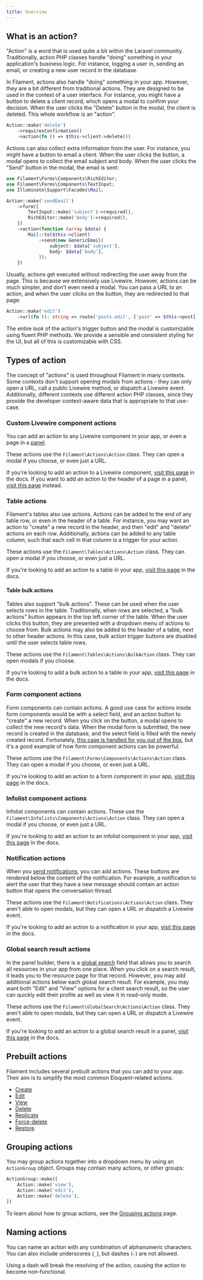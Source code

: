 ```yaml
---
title: Overview
---
```


## What is an action?

"Action" is a word that is used quite a bit within the Laravel community. Traditionally, action PHP classes handle "doing" something in your application's business logic. For instance, logging a user in, sending an email, or creating a new user record in the database.

In Filament, actions also handle "doing" something in your app. However, they are a bit different from traditional actions. They are designed to be used in the context of a user interface. For instance, you might have a button to delete a client record, which opens a modal to confirm your decision. When the user clicks the "Delete" button in the modal, the client is deleted. This whole workflow is an "action".
```php
Action::make('delete')
    ->requiresConfirmation()
    ->action(fn () => $this->client->delete())
```

Actions can also collect extra information from the user. For instance, you might have a button to email a client. When the user clicks the button, a modal opens to collect the email subject and body. When the user clicks the "Send" button in the modal, the email is sent:

```php
use Filament\Forms\Components\RichEditor;
use Filament\Forms\Components\TextInput;
use Illuminate\Support\Facades\Mail;

Action::make('sendEmail')
    ->form([
        TextInput::make('subject')->required(),
        RichEditor::make('body')->required(),
    ])
    ->action(function (array $data) {
        Mail::to($this->client)
            ->send(new GenericEmail(
                subject: $data['subject'],
                body: $data['body'],
            ));
    })
```

Usually, actions get executed without redirecting the user away from the page. This is because we extensively use Livewire. However, actions can be much simpler, and don't even need a modal. You can pass a URL to an action, and when the user clicks on the button, they are redirected to that page:

```php
Action::make('edit')
    ->url(fn (): string => route('posts.edit', ['post' => $this->post]))
```

The entire look of the action's trigger button and the modal is customizable using fluent PHP methods. We provide a sensible and consistent styling for the UI, but all of this is customizable with CSS.

## Types of action

The concept of "actions" is used throughout Filament in many contexts. Some contexts don't support opening modals from actions - they can only open a URL, call a public Livewire method, or dispatch a Livewire event. Additionally, different contexts use different action PHP classes, since they provide the developer context-aware data that is appropriate to that use-case.

### Custom Livewire component actions

You can add an action to any Livewire component in your app, or even a page in a [panel](../panels/pages).

These actions use the `Filament\Actions\Action` class. They can open a modal if you choose, or even just a URL.

If you're looking to add an action to a Livewire component, [visit this page](adding-an-action-to-a-livewire-component) in the docs. If you want to add an action to the header of a page in a panel, [visit this page](../panels/pages#header-actions) instead.

### Table actions

Filament's tables also use actions. Actions can be added to the end of any table row, or even in the header of a table. For instance, you may want an action to "create" a new record in the header, and then "edit" and "delete" actions on each row. Additionally, actions can be added to any table column, such that each cell in that column is a trigger for your action.

These actions use the `Filament\Tables\Actions\Action` class. They can open a modal if you choose, or even just a URL.

If you're looking to add an action to a table in your app, [visit this page](../tables/actions) in the docs.

#### Table bulk actions

Tables also support "bulk actions". These can be used when the user selects rows in the table. Traditionally, when rows are selected, a "bulk actions" button appears in the top left corner of the table. When the user clicks this button, they are presented with a dropdown menu of actions to choose from. Bulk actions may also be added to the header of a table, next to other header actions. In this case, bulk action trigger buttons are disabled until the user selects table rows.

These actions use the `Filament\Tables\Actions\BulkAction` class. They can open modals if you choose.

If you're looking to add a bulk action to a table in your app, [visit this page](../tables/actions#bulk-actions) in the docs.

### Form component actions

Form components can contain actions. A good use case for actions inside form components would be with a select field, and an action button to "create" a new record. When you click on the button, a modal opens to collect the new record's data. When the modal form is submitted, the new record is created in the database, and the select field is filled with the newly created record. Fortunately, [this case is handled for you out of the box](../forms/fields/select#creating-new-records), but it's a good example of how form component actions can be powerful.

These actions use the `Filament\Forms\Components\Actions\Action` class. They can open a modal if you choose, or even just a URL.

If you're looking to add an action to a form component in your app, [visit this page](../forms/actions) in the docs.

### Infolist component actions

Infolist components can contain actions. These use the `Filament\Infolists\Components\Actions\Action` class. They can open a modal if you choose, or even just a URL.

If you're looking to add an action to an infolist component in your app, [visit this page](../infolists/actions) in the docs.

### Notification actions

When you [send notifications](../notifications/sending-notifications), you can add actions. These buttons are rendered below the content of the notification. For example, a notification to alert the user that they have a new message should contain an action button that opens the conversation thread.

These actions use the `Filament\Notifications\Actions\Action` class. They aren't able to open modals, but they can open a URL or dispatch a Livewire event.

If you're looking to add an action to a notification in your app, [visit this page](../notifications/sending-notifications#adding-actions-to-notifications) in the docs.

### Global search result actions

In the panel builder, there is a [global search](../panels/resources/global-search) field that allows you to search all resources in your app from one place. When you click on a search result, it leads you to the resource page for that record. However, you may add additional actions below each global search result. For example, you may want both "Edit" and "View" options for a client search result, so the user can quickly edit their profile as well as view it in read-only mode.

These actions use the `Filament\GlobalSearch\Actions\Action` class. They aren't able to open modals, but they can open a URL or dispatch a Livewire event.

If you're looking to add an action to a global search result in a panel, [visit this page](../panels/resources/global-search#adding-actions-to-global-search-results) in the docs.

## Prebuilt actions

Filament includes several prebuilt actions that you can add to your app. Their aim is to simplify the most common Eloquent-related actions:

- [Create](prebuilt-actions/create)
- [Edit](prebuilt-actions/edit)
- [View](prebuilt-actions/view)
- [Delete](prebuilt-actions/delete)
- [Replicate](prebuilt-actions/replicate)
- [Force-delete](prebuilt-actions/force-delete)
- [Restore](prebuilt-actions/restore)

## Grouping actions

You may group actions together into a dropdown menu by using an `ActionGroup` object. Groups may contain many actions, or other groups:

```php
ActionGroup::make([
    Action::make('view'),
    Action::make('edit'),
    Action::make('delete'),
])
```
To learn about how to group actions, see the [Grouping actions](grouping-actions) page.

## Naming actions
You can name an action with any combination of alphanumeric characters. 
You can also include underscores (`_`), but dashes (`-`) are not allowed. 

Using a dash will break the resolving of the action, causing the action to become non-functional.

